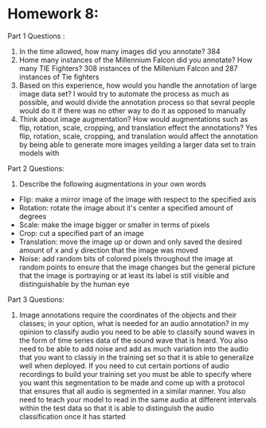 # Homework 8: 
Part 1 Questions : 
1.	In the time allowed, how many images did you annotate? 384
2.	Home many instances of the Millennium Falcon did you annotate?  How many TIE Fighters? 308 instances of the Millenium Falcon and 287 instances of Tie fighters
3.	Based on this experience,  how would you handle the annotation of large image data set? I would try to automate the process as much as possible, and would divide
the annotation process so that sevral people would do it if there was no other way to do it as opposed to manually
4.	Think about image augmentation?  How would augmentations such as flip, rotation, scale, cropping, and translation effect the annotations?
Yes flip, rotation, scale, cropping, and translation would affect the annotation by being able to generate more images yeilding a larger data set to train models with

Part 2 Questions: 
1. Describe the following augmentations in your own words
-	Flip: make a mirror image of the image with respect to the specified axis
- 	Rotation: rotate the image about it's center a specified amount of degrees
-	Scale: make the image bigger or smaller in terms of pixels
-	Crop: cut a specified part of an image
-	Translation: move the image up or down and only saved the desired amount of x and y direction that the image was moved
-	Noise: add random bits of colored pixels throughout the image at random points to ensure that the image changes but the general picture that the image is portraying or at least its label is still visible and distinguishable by the human eye

Part 3 Questions: 
1.	Image annotations require the coordinates of the objects and their classes; in your option, what is needed for an audio annotation? 
in my opinion to classify audio you need to be able to classify sound waves in the form of time series data of the sound wave that is heard. You also need to be able to add noise and add as much variation into the audio that you want to classiy in the training set so that it is able to generalize well when deployed. If you need to cut certain portions of audio recordings to build your training set you must be able to specify where you want this segmentation to be made and come up with a protocol that ensures that all audio is segmented in a similar manner. You also need to teach your model to read in the same audio at different intervals within the test data so that it is able to distinguish the audio classification once it has started
